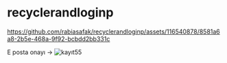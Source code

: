 # recyclerandloginp
https://github.com/rabiasafak/recyclerandloginp/assets/116540878/8581a6a8-2b5e-468a-9f92-bcbdd2bb331c

E posta onayı -> 
 ![kayıt55](https://github.com/rabiasafak/recyclerandloginp/assets/116540878/200aa2e2-f6d6-4f41-aa09-411c090f51fb)



